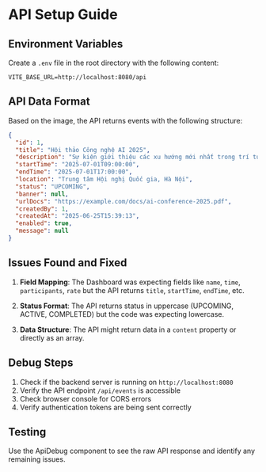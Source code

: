 # API Setup Guide

## Environment Variables

Create a `.env` file in the root directory with the following content:

```
VITE_BASE_URL=http://localhost:8080/api
```

## API Data Format

Based on the image, the API returns events with the following structure:

```json
{
  "id": 1,
  "title": "Hội thảo Công nghệ AI 2025",
  "description": "Sự kiện giới thiệu các xu hướng mới nhất trong trí tuệ nhân tạo và ứng dụng thực tế.",
  "startTime": "2025-07-01T09:00:00",
  "endTime": "2025-07-01T17:00:00",
  "location": "Trung tâm Hội nghị Quốc gia, Hà Nội",
  "status": "UPCOMING",
  "banner": null,
  "urlDocs": "https://example.com/docs/ai-conference-2025.pdf",
  "createdBy": 1,
  "createdAt": "2025-06-25T15:39:13",
  "enabled": true,
  "message": null
}
```

## Issues Found and Fixed

1. **Field Mapping**: The Dashboard was expecting fields like `name`, `time`, `participants`, `rate` but the API returns `title`, `startTime`, `endTime`, etc.

2. **Status Format**: The API returns status in uppercase (UPCOMING, ACTIVE, COMPLETED) but the code was expecting lowercase.

3. **Data Structure**: The API might return data in a `content` property or directly as an array.

## Debug Steps

1. Check if the backend server is running on `http://localhost:8080`
2. Verify the API endpoint `/api/events` is accessible
3. Check browser console for CORS errors
4. Verify authentication tokens are being sent correctly

## Testing

Use the ApiDebug component to see the raw API response and identify any remaining issues. 